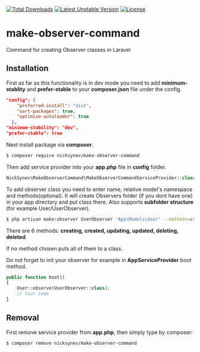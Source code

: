 [![Total Downloads](https://poser.pugx.org/nicksynev/make-observer-command/downloads.png)](https://packagist.org/packages/nicksynev/make-observer-command)
[![Latest Unstable Version](https://poser.pugx.org/nicksynev/make-observer-command/v/unstable.svg)](https://packagist.org/packages/nicksynev/make-observer-command)
[![License](https://poser.pugx.org/nicksynev/make-observer-command/license.svg)](https://packagist.org/packages/nicksynev/make-observer-command)

# make-observer-command
Command for creating Observer classes in Laravel
## Installation
First as far as this functionality is in dev mode you need to add **minimum-stablity** and **prefer-stable** to your **composer.json** file under the config.
```json
"config": {
    "preferred-install": "dist",
    "sort-packages": true,
    "optimize-autoloader": true
  },
"minimum-stability": "dev",
"prefer-stable": true
```
Next install package via **composer**.

```bash
$ composer require nicksynev/make-observer-command
```
Then add service provider into your **app.php** file in **config** folder.
```php
NickSynev\MakeObserverCommand\MakeObserverCommandServiceProvider::class,
```
To add observer class you need to enter name, relative model's namespace and methods(optional). It will create Observers folder (if you dont have one) in your app directory and put class there. Also supports **subfolder structure** (for example User/UserObserver).
```bash
$ php artisan make:observer UserObserver 'App\Models\User' --methods=created,updated
```
There are 6 methods: **creating, created, updating, updated, deleting, deleted**.

If no method chosen puts all of them to a class.

Do not forget to init your observer for example in **AppServiceProvider** boot method.

```php
public function boot()
{
    User::observe(UserObserver::class);
    // Your code
}
```
## Removal
First remove service provider from **app.php**, then simply type by composer: 
```bash
$ composer remove nicksynev/make-observer-command
```
